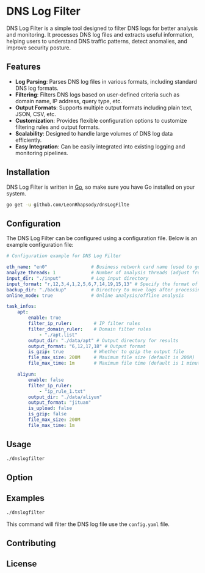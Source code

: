 # DNS Log Filter

DNS Log Filter is a simple tool designed to filter DNS logs for better analysis and monitoring. It processes DNS log files and extracts useful information, helping users to understand DNS traffic patterns, detect anomalies, and improve security posture.

## Features

- **Log Parsing**: Parses DNS log files in various formats, including standard DNS log formats.
- **Filtering**: Filters DNS logs based on user-defined criteria such as domain name, IP address, query type, etc.
- **Output Formats**: Supports multiple output formats including plain text, JSON, CSV, etc.
- **Customization**: Provides flexible configuration options to customize filtering rules and output formats.
- **Scalability**: Designed to handle large volumes of DNS log data efficiently.
- **Easy Integration**: Can be easily integrated into existing logging and monitoring pipelines.

## Installation

DNS Log Filter is written in [Go](https://golang.org/), so make sure you have Go installed on your system.

```sh
go get -u github.com/LeonRhapsody/dnsLogFilte
```

## Configuration
The DNS Log Filter can be configured using a configuration file. Below is an example configuration file:

```yaml
# Configuration example for DNS Log Filter

eth_name: "en0"                # Business network card name (used to get the local IP, define the file name)
analyze_threads: 1             # Number of analysis threads (adjust from small to large)
input_dir: "./input"           # Log input directory
input_format: "r,12,3,4,1,2,5,6,7,14,19,15,13" # Specify the format of the input logs
backup_dir: "./backup"         # Directory to move logs after processing
online_mode: true              # Online analysis/offline analysis

task_infos:
    apt:
        enable: true
        filter_ip_ruler:        # IP filter rules
        filter_domain_ruler:    # Domain filter rules
            - "./apt.list"
        output_dir: "./data/apt" # Output directory for results
        output_format: "6,12,17,18" # Output format
        is_gzip: true           # Whether to gzip the output file
        file_max_size: 200M     # Maximum file size (default is 200M)
        file_max_time: 1m       # Maximum file time (default is 1 minute)

    aliyun:
        enable: false
        filter_ip_ruler:
            - "ip_rule_1.txt"
        output_dir: "./data/aliyun"
        output_format: "jituan"
        is_upload: false
        is_gzip: false
        file_max_size: 200M
        file_max_time: 1m
```
## Usage

```sh
./dnslogfilter 
```

## Option

## Examples

```sh
./dnslogfilter 
```

This command will filter the DNS log file use the `config.yaml` file.

## Contributing


## License

